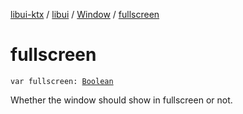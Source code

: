 [libui-ktx](../../index.md) / [libui](../index.md) / [Window](index.md) / [fullscreen](./fullscreen.md)

# fullscreen

`var fullscreen: `[`Boolean`](https://kotlinlang.org/api/latest/jvm/stdlib/kotlin/-boolean/index.html)

Whether the window should show in fullscreen or not.


